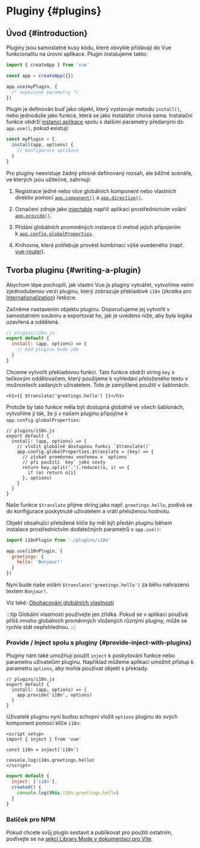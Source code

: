 ﻿# Pluginy {#plugins}

## Úvod {#introduction}

Pluginy jsou samostatné kusy kódu, které obvykle přidávají do Vue funkcionalitu na úrovni aplikace. Plugin instalujeme takto:

```js
import { createApp } from 'vue'

const app = createApp({})

app.use(myPlugin, {
  /* nepovinné parametry */
})
```

Plugin je definován buď jako objekt, který vystavuje metodu `install()`, nebo jednoduše jako funkce, která se jako instalátor chová sama. Instalační funkce obdrží [instanci aplikace](/api/application) spolu s dalšími parametry předanými do `app.use()`, pokud existují:

```js
const myPlugin = {
  install(app, options) {
    // konfigurace aplikace
  }
}
```

Pro pluginy neexistuje žádný přesně definovaný rozsah, ale běžné scénáře, ve kterých jsou užitečné, zahrnují:

1. Registrace jedné nebo více globálních komponent nebo vlastních direktiv pomocí [`app.component()`](/api/application#app-component) a [`app.directive()`](/api/application#app-directive).

2. Označení zdroje jako [injectable](/guide/components/provide-inject) napříč aplikací prostřednictvím volání [`app.provide()`](/api/application#app-provide).

3. Přidání globálních promměných instance či metod jejich připojením k&nbsp;[`app.config.globalProperties`](/api/application#app-config-globalproperties).

4. Knihovna, která potřebuje provést kombinaci výše uvedeného (např. [vue-router](https://github.com/vuejs/vue-router-next)).

## Tvorba pluginu {#writing-a-plugin}

Abychom lépe pochopili, jak vlastní Vue.js pluginy vytvářet, vytvoříme velmi zjednodušenou verzi pluginu, který zobrazuje překladové `i18n` (zkratka pro [Internationalization](https://en.wikipedia.org/wiki/Internationalization_and_localization)) řetězce.

Začněme nastavením objektu pluginu. Doporučujeme jej vytvořit v samostatném souboru a exportovat ho, jak je uvedeno níže, aby byla logika uzavřená a oddělená.

```js
// plugins/i18n.js
export default {
  install: (app, options) => {
    // kód pluginu bude zde
  }
}
```

Chceme vytvořit překladovou funkci. Tato funkce obdrží string `key` s tečkovým oddělovačem, který použijeme k vyhledání přeloženého textu v možnostech zadaných uživatelem. Toto je zamýšlené použití v šablonách:

```vue-html
<h1>{{ $translate('greetings.hello') }}</h1>
```

Protože by tato funkce měla být dostupná globálně ve všech šablonách, vytvoříme ji tak, že ji v našem pluginu připojíme k `app.config.globalProperties`:

```js{4-11}
// plugins/i18n.js
export default {
  install: (app, options) => {
    // vložit globálně dostupnou funkci `$translate()`
    app.config.globalProperties.$translate = (key) => {
      // získat proměnnou vnořenou v `options`
      // při použití `key` jako cesty
      return key.split('.').reduce((o, i) => {
        if (o) return o[i]
      }, options)
    }
  }
}
```

Naše funkce `$translate` přijme string jako např. `greetings.hello`, podívá se do konfigurace poskytnuté uživatelem a vrátí přeloženou hodnotu.

Objekt obsahující přeložené klíče by měl být předán pluginu během instalace prostřednictvím dodatečných parametrů v `app.use()`:

```js
import i18nPlugin from './plugins/i18n'

app.use(i18nPlugin, {
  greetings: {
    hello: 'Bonjour!'
  }
})
```

Nyní bude naše volání `$translate('greetings.hello')` za běhu nahrazeno textem `Bonjour!`.

Viz také: [Obohacování globálních vlastností](/guide/typescript/options-api#augmenting-global-properties) <sup class="vt-badge ts" />

:::tip
Globální vlastnosti používejte jen zřídka. Pokud se v aplikaci používá příliš mnoho globálních proměnných vložených různými pluginy, může se rychle stát nepřehlednou.
:::

### Provide / Inject spolu s pluginy {#provide-inject-with-plugins}

Pluginy nám také umožňují použít `inject` k poskytování funkce nebo parametru uživatelům pluginu. Například můžeme aplikaci umožnit přístup k parametru `options`, aby mohla používat objekt s překlady.

```js{10}
// plugins/i18n.js
export default {
  install: (app, options) => {
    app.provide('i18n', options)
  }
}
```

Uživatelé pluginu nyní budou schopni vložit `options` pluginu do svých komponent pomocí klíče `i18n`:

<div class="composition-api">

```vue
<script setup>
import { inject } from 'vue'

const i18n = inject('i18n')

console.log(i18n.greetings.hello)
</script>
```

</div>
<div class="options-api">

```js
export default {
  inject: ['i18n'],
  created() {
    console.log(this.i18n.greetings.hello)
  }
}
```

</div>

### Balíček pro NPM

Pokud chcete svůj plugin sestavit a publikovat pro použití ostatním, podívejte se na [sekci Library Mode v dokumentaci pro Vite](https://vitejs.dev/guide/build.html#library-mode).
